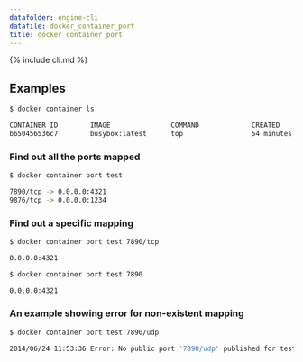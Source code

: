 ```yaml
---
datafolder: engine-cli
datafile: docker_container_port
title: docker container port
---
```


<!--
Sorry, but the contents of this page are automatically generated from
Docker's source code. If you want to suggest a change to the text that appears
here, you'll need to find the string by searching this repo:

https://www.github.com/docker/docker
-->

{% include cli.md %}

## Examples

```bash
$ docker container ls

CONTAINER ID        IMAGE               COMMAND             CREATED             STATUS              PORTS                                            NAMES
b650456536c7        busybox:latest      top                 54 minutes ago      Up 54 minutes       0.0.0.0:1234->9876/tcp, 0.0.0.0:4321->7890/tcp   test
```

### Find out all the ports mapped

```bash
$ docker container port test

7890/tcp -> 0.0.0.0:4321
9876/tcp -> 0.0.0.0:1234
```

### Find out a specific mapping

```bash
$ docker container port test 7890/tcp

0.0.0.0:4321
```

```bash
$ docker container port test 7890

0.0.0.0:4321
```

### An example showing error for non-existent mapping

```bash
$ docker container port test 7890/udp

2014/06/24 11:53:36 Error: No public port '7890/udp' published for test
```
